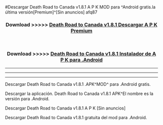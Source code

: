 #Descargar Death Road to Canada v1.8.1  A P K MOD para ^Android gratis.la última versión[Premium]^[Sin anuncios] afq87



<div align="center">
<h3>Download >>>>> <a href="https://es-web.web.app/?es= Death Road to Canada v1.8.1 ">Death Road to Canada v1.8.1  Descargar A P K Premium</a></h3><br>

<h3>Download >>>>> <a href="https://es-web.web.app/?es= Death Road to Canada v1.8.1 ">Death Road to Canada v1.8.1  Instalador de A P K para .Android</a></h3>
</div>


----------------------------------------------------------

----------------------------------------------------------

----------------------------------------------------------

Descargar Death Road to Canada v1.8.1  .APK^MOD^ para .Android gratis.

Descargar la aplicación. Death Road to Canada v1.8.1  APK^El nombre es la versión para .Android.

Descargar Death Road to Canada v1.8.1  A P K [Sin anuncios]

Descargar Death Road to Canada v1.8.1  gratuita del mod para .Android.
